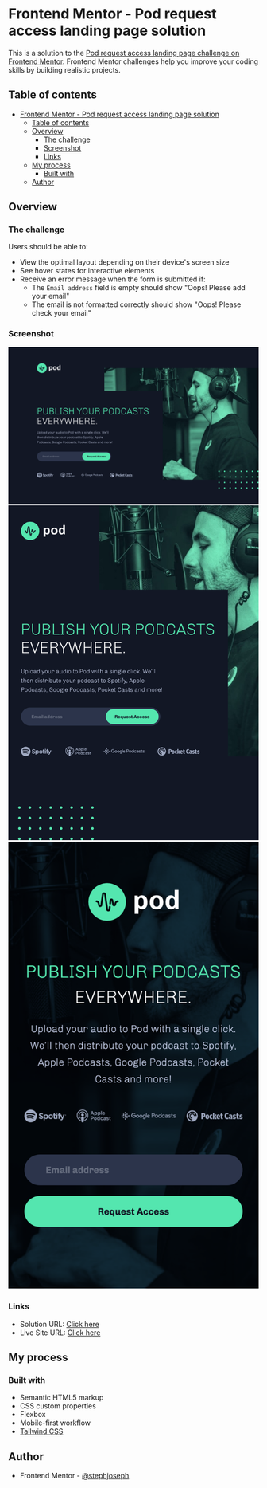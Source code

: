 # Frontend Mentor - Pod request access landing page solution

This is a solution to the [Pod request access landing page challenge on Frontend Mentor](https://www.frontendmentor.io/challenges/pod-request-access-landing-page-eyTmdkLSG). Frontend Mentor challenges help you improve your coding skills by building realistic projects.

## Table of contents

- [Frontend Mentor - Pod request access landing page solution](#frontend-mentor---pod-request-access-landing-page-solution)
  - [Table of contents](#table-of-contents)
  - [Overview](#overview)
    - [The challenge](#the-challenge)
    - [Screenshot](#screenshot)
    - [Links](#links)
  - [My process](#my-process)
    - [Built with](#built-with)
  - [Author](#author)

## Overview

### The challenge

Users should be able to:

- View the optimal layout depending on their device's screen size
- See hover states for interactive elements
- Receive an error message when the form is submitted if:
  - The `Email address` field is empty should show "Oops! Please add your email"
  - The email is not formatted correctly should show "Oops! Please check your email"

### Screenshot

![](./src/images/screenshots/desktop-view.png)
![](./src/images/screenshots/tablet-view.png)
![](./src/images/screenshots/mobile-view.png)

### Links

- Solution URL: [Click here](https://www.frontendmentor.io/solutions/pod-request-access-landing-page-9q_1b1QE6)
- Live Site URL: [Click here](https://pod-request-access-landing-page-by-stephjoseph.netlify.app)

## My process

### Built with

- Semantic HTML5 markup
- CSS custom properties
- Flexbox
- Mobile-first workflow
- [Tailwind CSS](https://tailwindcss.com)

## Author

- Frontend Mentor - [@stephjoseph](https://www.frontendmentor.io/profile/stephjoseph)
